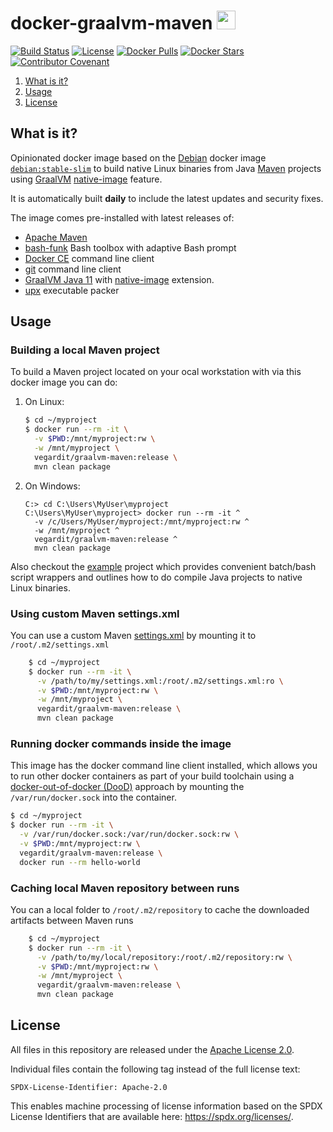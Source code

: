# docker-graalvm-maven <a href="https://github.com/vegardit/docker-graalvm-maven/" title="GitHub Repo"><img height="30" src="https://raw.githubusercontent.com/simple-icons/simple-icons/develop/icons/github.svg?sanitize=true"></a>

[![Build Status](https://github.com/vegardit/docker-graalvm-maven/workflows/Build/badge.svg "GitHub Actions")](https://github.com/vegardit/docker-graalvm-maven/actions?query=workflow%3ABuild)
[![License](https://img.shields.io/github/license/vegardit/docker-graalvm-maven.svg?label=license)](#license)
[![Docker Pulls](https://img.shields.io/docker/pulls/vegardit/graalvm-maven.svg)](https://hub.docker.com/r/vegardit/graalvm-maven)
[![Docker Stars](https://img.shields.io/docker/stars/vegardit/graalvm-maven.svg)](https://hub.docker.com/r/vegardit/graalvm-maven)
[![Contributor Covenant](https://img.shields.io/badge/Contributor%20Covenant-v2.0%20adopted-ff69b4.svg)](CODE_OF_CONDUCT.md)

1. [What is it?](#what-is-it)
1. [Usage](#usage)
1. [License](#license)


## <a name="what-is-it"></a>What is it?

Opinionated docker image based on the [Debian](https://www.debian.org/) docker image [`debian:stable-slim`](https://hub.docker.com/_/debian?tab=tags&name=stable-slim) to
build native Linux binaries from Java [Maven](http://maven.apache.org/) projects using [GraalVM](https://www.graalvm.org/) [native-image](https://www.graalvm.org/reference-manual/native-image/) feature.

It is automatically built **daily** to include the latest updates and security fixes.

The image comes pre-installed with latest releases of:
- [Apache Maven](http://maven.apache.org/download.cgi)
- [bash-funk](https://github.com/vegardit/bash-funk) Bash toolbox with adaptive Bash prompt
- [Docker CE](https://download.docker.com/linux/debian/dists/bullseye/pool/stable/amd64/) command line client
- [git](https://packages.debian.org/de/git) command line client
- [GraalVM Java 11](https://www.graalvm.org/downloads/) with [native-image](https://www.graalvm.org/reference-manual/native-image/) extension.
- [upx](https://upx.github.io/) executable packer


## Usage

### Building a local Maven project

To build a Maven project located on your ocal workstation with via this docker image you can do:

1. On Linux:
    ```bash
    $ cd ~/myproject
    $ docker run --rm -it \
      -v $PWD:/mnt/myproject:rw \
      -w /mnt/myproject \
      vegardit/graalvm-maven:release \
      mvn clean package
    ```

1. On Windows:
    ```batch
    C:> cd C:\Users\MyUser\myproject
    C:\Users\MyUser\myproject> docker run --rm -it ^
      -v /c/Users/MyUser/myproject:/mnt/myproject:rw ^
      -w /mnt/myproject ^
      vegardit/graalvm-maven:release ^
      mvn clean package
    ```

Also checkout the [example](example) project which provides convenient batch/bash script wrappers and outlines how to do compile Java projects to native Linux binaries.


### Using custom Maven settings.xml

You can use a custom Maven [settings.xml](https://maven.apache.org/settings.html) by mounting it to `/root/.m2/settings.xml`

```bash
    $ cd ~/myproject
    $ docker run --rm -it \
      -v /path/to/my/settings.xml:/root/.m2/settings.xml:ro \
      -v $PWD:/mnt/myproject:rw \
      -w /mnt/myproject \
      vegardit/graalvm-maven:release \
      mvn clean package
```


### Running docker commands inside the image

This image has the docker command line client installed, which allows you to run other docker containers as part of your build toolchain using a
[docker-out-of-docker (DooD)](http://blog.teracy.com/2017/09/11/how-to-use-docker-in-docker-dind-and-docker-outside-of-docker-dood-for-local-ci-testing/) approach
by mounting the `/var/run/docker.sock` into the container.

```bash
$ cd ~/myproject
$ docker run --rm -it \
  -v /var/run/docker.sock:/var/run/docker.sock:rw \
  -v $PWD:/mnt/myproject:rw \
  vegardit/graalvm-maven:release \
  docker run --rm hello-world
```


### Caching local Maven repository between runs

You can a local folder to `/root/.m2/repository` to cache the downloaded artifacts between Maven runs

```bash
    $ cd ~/myproject
    $ docker run --rm -it \
      -v /path/to/my/local/repository:/root/.m2/repository:rw \
      -v $PWD:/mnt/myproject:rw \
      -w /mnt/myproject \
      vegardit/graalvm-maven:release \
      mvn clean package
```



## <a name="license"></a>License

All files in this repository are released under the [Apache License 2.0](LICENSE.txt).

Individual files contain the following tag instead of the full license text:
```
SPDX-License-Identifier: Apache-2.0
```

This enables machine processing of license information based on the SPDX License Identifiers that are available here: https://spdx.org/licenses/.
